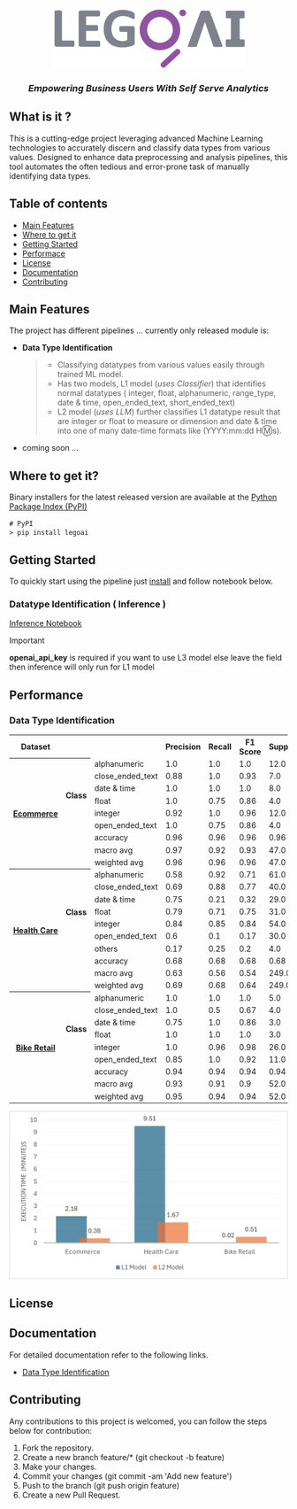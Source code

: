 <p align="center">
      <img src="documentation/gray%20LEG0AI%20Cymk%20color%20JPG.jpg" alt="LegoAI Logo" width="350">
 <h3 align="center"><i>Empowering Business Users With Self Serve Analytics</i></h3> 

## What is it ?
This is a cutting-edge project leveraging advanced Machine Learning technologies to accurately discern and classify data types from various values. Designed to enhance data preprocessing and analysis pipelines, this tool automates the often tedious and error-prone task of manually identifying data types.

## Table of contents
- [Main Features](#main-features)
- [Where to get it](#where-to-get-it)
- [Getting Started](#getting-started)
- [Performace](#performace)
- [License](#license)
- [Documentation](#documentation)
- [Contributing](#contributing)
## Main Features
The project has different pipelines ... currently only released module is:
- **Data Type Identification**
    > - Classifying datatypes from various values easily through trained ML model.
    > - Has two models, L1 model (_uses Classifier_) that identifies normal datatypes  ( integer, float, alphanumeric, range_type, date & time, open_ended_text, short_ended_text)
    > - L2 model (_uses LLM_) further classifies L1 datatype result that are integer or float to measure or dimension and date & time into one of many date-time formats like (YYYY:mm:dd H:m:s).
- coming soon ...  

## Where to get it?
Binary installers for the latest released version are available at the [Python Package Index (PyPI)](https://pypi.org/project/)
```
# PyPI
> pip install legoai
```

##  Getting Started
To quickly start using the pipeline just [install](#where-to-get-it) and follow notebook below.
### Datatype Identification ( Inference )
[Inference Notebook](DataTypeIdentification-Inference.ipynb)  
> [!IMPORTANT]
> **openai_api_key** is required if you want to use L3 model else leave the field then inference will only run for L1 model


## Performance
### Data Type Identification
<center> 
<table width = "100%">
<tr>
  <th>Dataset</th> 
  <th colspan="2"></th> 
  <th> Precision</th> 
  <th>Recall</th>
  <th> F1 Score </th> 
  <th> Support </th>
</tr>
<tr> 
  <th rowspan="10"> 
     <a href="https://www.kaggle.com/datasets/olistbr/brazilian-ecommerce">Ecommerce</a> 
</th>
</tr>
<tr>
  <th rowspan="6"> Class</th>
 <td> alphanumeric </td>
 <td> 1.0 </td>
 <td> 1.0 </td>
 <td> 1.0 </td>
 <td> 12.0 </td>
</tr>
<tr>
 <td> close_ended_text </td>
 <td> 0.88 </td>
 <td> 1.0 </td>
 <td> 0.93 </td>
 <td> 7.0 </td>
</tr>
<tr>
 <td> date & time </td>
 <td> 1.0 </td>
 <td> 1.0 </td>
 <td> 1.0 </td>
 <td> 8.0 </td>
</tr>
<tr>
 <td> float </td>
 <td> 1.0 </td>
 <td> 0.75 </td>
 <td> 0.86 </td>
 <td> 4.0 </td>
</tr>
<tr>
 <td> integer </td>
 <td> 0.92 </td>
 <td> 1.0 </td>
 <td> 0.96 </td>
 <td> 12.0 </td>
</tr>
<tr>
 <td> open_ended_text </td>
 <td> 1.0 </td>
 <td> 0.75 </td>
 <td> 0.86 </td>
 <td> 4.0 </td>
</tr>
<tr>
  <td rowspan="3"></td>
 <td> accuracy </td>
 <td> 0.96 </td>
 <td> 0.96 </td>
 <td> 0.96 </td>
 <td> 0.96 </td>
</tr>
<tr>
 <td> macro avg </td>
 <td> 0.97 </td>
 <td> 0.92 </td>
 <td> 0.93 </td>
 <td> 47.0 </td>
</tr>
<tr>
 <td> weighted avg </td>
 <td> 0.96 </td>
 <td> 0.96 </td>
 <td> 0.96 </td>
 <td> 47.0 </td>
</tr>
<tr> 
<th rowspan="11">
 <a href="https://mitre.box.com/shared/static/aw9po06ypfb9hrau4jamtvtz0e5ziucz.zip">
   Health Care
  </a>
</th> 
</tr>
<tr>
 <th rowspan="7"> Class </th>
 <td> alphanumeric </td>
 <td> 0.58 </td>
 <td> 0.92 </td>
 <td> 0.71 </td>
 <td> 61.0 </td>
</tr>
<tr>
 <td> close_ended_text </td>
 <td> 0.69 </td>
 <td> 0.88 </td>
 <td> 0.77 </td>
 <td> 40.0 </td>
</tr>
<tr>
 <td> date & time </td>
 <td> 0.75 </td>
 <td> 0.21 </td>
 <td> 0.32 </td>
 <td> 29.0 </td>
</tr>
<tr>
 <td> float </td>
 <td> 0.79 </td>
 <td> 0.71 </td>
 <td> 0.75 </td>
 <td> 31.0 </td>
</tr>
<tr>
 <td> integer </td>
 <td> 0.84 </td>
 <td> 0.85 </td>
 <td> 0.84 </td>
 <td> 54.0 </td>
</tr>
<tr>
 <td> open_ended_text </td>
 <td> 0.6 </td>
 <td> 0.1 </td>
 <td> 0.17 </td>
 <td> 30.0 </td>
</tr>
<tr>
 <td> others </td>
 <td> 0.17 </td>
 <td> 0.25 </td>
 <td> 0.2 </td>
 <td> 4.0 </td>
</tr>
<tr>
 <td rowspan="3"> </td>
 <td> accuracy </td>
 <td> 0.68 </td>
 <td> 0.68 </td>
 <td> 0.68 </td>
 <td> 0.68 </td>
</tr>
<tr>
 <td> macro avg </td>
 <td> 0.63 </td>
 <td> 0.56 </td>
 <td> 0.54 </td>
 <td> 249.0 </td>
</tr>
<tr>
 <td> weighted avg </td>
 <td> 0.69 </td>
 <td> 0.68 </td>
 <td> 0.64 </td>
 <td> 249.0 </td>
</tr>
<tr> <th rowspan="10"> 
    <a href="https://www.kaggle.com/datasets/dillonmyrick/bike-store-sample-database"> Bike Retail </a> 
</th> 
</tr>
<tr>
 <th rowspan="6"> Class </th>
 <td> alphanumeric </td>
 <td> 1.0 </td>
 <td> 1.0 </td>
 <td> 1.0 </td>
 <td> 5.0 </td>
</tr>
<tr>
 <td> close_ended_text </td>
 <td> 1.0 </td>
 <td> 0.5 </td>
 <td> 0.67 </td>
 <td> 4.0 </td>
</tr>
<tr>
 <td> date & time </td>
 <td> 0.75 </td>
 <td> 1.0 </td>
 <td> 0.86 </td>
 <td> 3.0 </td>
</tr>
<tr>
 <td> float </td>
 <td> 1.0 </td>
 <td> 1.0 </td>
 <td> 1.0 </td>
 <td> 3.0 </td>
</tr>
<tr>
 <td> integer </td>
 <td> 1.0 </td>
 <td> 0.96 </td>
 <td> 0.98 </td>
 <td> 26.0 </td>
</tr>
<tr>
 <td> open_ended_text </td>
 <td> 0.85 </td>
 <td> 1.0 </td>
 <td> 0.92 </td>
 <td> 11.0 </td>
</tr>
<tr>
 <td rowspan="3"> </td>
 <td> accuracy </td>
 <td> 0.94 </td>
 <td> 0.94 </td>
 <td> 0.94 </td>
 <td> 0.94 </td>
</tr>
<tr>
 <td> macro avg </td>
 <td> 0.93 </td>
 <td> 0.91 </td>
 <td> 0.9 </td>
 <td> 52.0 </td>
</tr>
<tr>
 <td> weighted avg </td>
 <td> 0.95 </td>
 <td> 0.94 </td>
 <td> 0.94 </td>
 <td> 52.0 </td>
</tr>
</table>
</center>
<img src="documentation/Execution_Chart.png" alt="DI Execution Chart" width="660">



## License

## Documentation
For detailed documentation refer to the following links.
- [Data Type Identification](legoai/modules/datatype_identification)

    
    
## Contributing
Any contributions to this project is welcomed, you can follow the steps below for contribution:
1. Fork the repository.
2. Create a new branch feature/* (git checkout -b feature)
3. Make your changes.
4. Commit your changes (git commit -am 'Add new feature')
5. Push to the branch (git push origin feature)
6. Create a new Pull Request.




